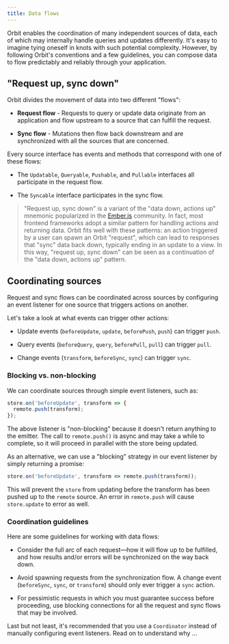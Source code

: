 ```yaml
---
title: Data flows
---
```


Orbit enables the coordination of many independent sources of data, each of
which may internally handle queries and updates differently. It's easy to
imagine tying oneself in knots with such potential complexity. However, by
following Orbit's conventions and a few guidelines, you can compose data to
flow predictably and reliably through your application.

## "Request up, sync down"

Orbit divides the movement of data into two different "flows":

* **Request flow** - Requests to query or update data originate from an
  application and flow upstream to a source that can fulfill the request.

* **Sync flow** - Mutations then flow back downstream and are synchronized
  with all the sources that are concerned.

Every source interface has events and methods that correspond with one of these
flows:

  * The `Updatable`, `Queryable`, `Pushable`, and `Pullable` interfaces all
    participate in the request flow.

  * The `Syncable` interface participates in the sync flow.

> "Request up, sync down" is a variant of the "data down, actions up" mnemonic
popularized in the [Ember.js](https://emberjs.com/) community. In fact, most
frontend frameworks adopt a similar pattern for handling actions and returning
data. Orbit fits well with these patterns: an action triggered by a user can
spawn an Orbit "request", which can lead to responses that "sync" data back
down, typically ending in an update to a view. In this way, "request up, sync
down" can be seen as a continuation of the "data down, actions up" pattern.

## Coordinating sources

Request and sync flows can be coordinated across sources by configuring an event
listener for one source that triggers actions on another.

Let's take a look at what events can trigger other actions:

* Update events (`beforeUpdate`, `update`, `beforePush`, `push`) can trigger
  `push`.

* Query events (`beforeQuery`, `query`, `beforePull`, `pull`) can trigger
  `pull`.

* Change events (`transform`, `beforeSync`, `sync`) can trigger `sync`.

### Blocking vs. non-blocking

We can coordinate sources through simple event listeners, such as:

```javascript
store.on('beforeUpdate', transform => {
  remote.push(transform);
});
```

The above listener is "non-blocking" because it doesn't return anything to
the emitter. The call to `remote.push()` is async and may take a while to
complete, so it will proceed in parallel with the store being updated.

As an alternative, we can use a "blocking" strategy in our event listener by
simply returning a promise:

```javascript
store.on('beforeUpdate', transform => remote.push(transform));
```

This will prevent the `store` from updating before the transform has been pushed
up to the `remote` source. An error in `remote.push` will cause `store.update`
to error as well.

### Coordination guidelines

Here are some guidelines for working with data flows:

* Consider the full arc of each request—how it will flow up to be fulfilled,
  and how results and/or errors will be synchronized on the way back down.

* Avoid spawning requests from the synchronization flow. A change event
  (`beforeSync`, `sync`, or `transform`) should only ever trigger a `sync`
  action.

* For pessimistic requests in which you must guarantee success before
  proceeding, use blocking connections for all the request and
  sync flows that may be involved.

Last but not least, it's recommended that you use a `Coordinator` instead of
manually configuring event listeners. Read on to understand why ...
